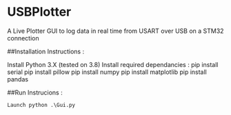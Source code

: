 # USBPlotter

A Live Plotter GUI to log data in real time from USART over USB on a STM32 connection

##Installation Instructions :


Install Python 3.X (tested on 3.8)
Install required dependancies :
	pip install serial
	pip install pillow
	pip install numpy
	pip install matplotlib
	pip install pandas
	

##Run Instrucions :

	Launch python .\Gui.py
	
